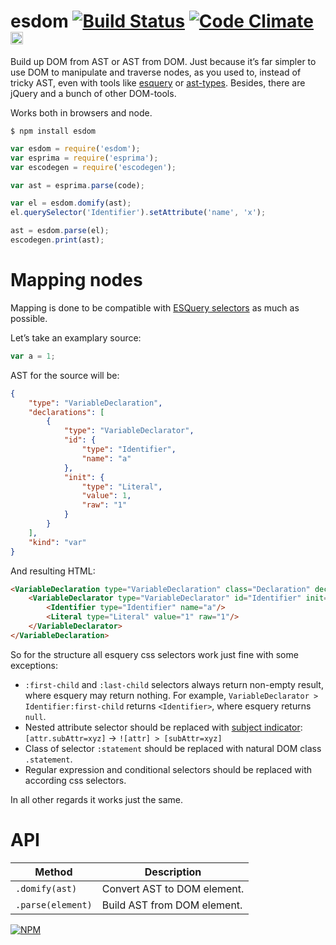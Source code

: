 # esdom [![Build Status](https://travis-ci.org/dfcreative/esdom.svg?branch=master)](https://travis-ci.org/dfcreative/esdom) [![Code Climate](https://codeclimate.com/github/dfcreative/esdom/badges/gpa.svg)](https://codeclimate.com/github/dfcreative/esdom) <a href="UNLICENSE"><img src="http://upload.wikimedia.org/wikipedia/commons/6/62/PD-icon.svg" width="20"/></a>

Build up DOM from AST or AST from DOM. Just because it’s far simpler to use DOM to manipulate and traverse nodes, as you used to, instead of tricky AST, even with tools like [esquery](https://github.com/estools/esquery) or [ast-types](https://github.com/benjamin/ast-types). Besides, there are jQuery and a bunch of other DOM-tools.

Works both in browsers and node.


`$ npm install esdom`


```js
var esdom = require('esdom');
var esprima = require('esprima');
var escodegen = require('escodegen');

var ast = esprima.parse(code);

var el = esdom.domify(ast);
el.querySelector('Identifier').setAttribute('name', 'x');

ast = esdom.parse(el);
escodegen.print(ast);
```


# Mapping nodes

Mapping is done to be compatible with [ESQuery selectors](https://github.com/estools/esquery) as much as possible.

Let’s take an examplary source:

```js
var a = 1;
```

AST for the source will be:

```json
{
	"type": "VariableDeclaration",
	"declarations": [
		{
			"type": "VariableDeclarator",
			"id": {
				"type": "Identifier",
				"name": "a"
			},
			"init": {
				"type": "Literal",
				"value": 1,
				"raw": "1"
			}
		}
	],
	"kind": "var"
}
```

And resulting HTML:

```html
<VariableDeclaration type="VariableDeclaration" class="Declaration" declarations="VariableDeclarator" >
	<VariableDeclarator type="VariableDeclarator" id="Identifier" init="Literal">
		<Identifier type="Identifier" name="a"/>
		<Literal type="Literal" value="1" raw="1"/>
	</VariableDeclarator>
</VariableDeclaration>
```

So for the structure all esquery css selectors work just fine with some exceptions:

* `:first-child` and `:last-child` selectors always return non-empty result, where esquery may return nothing. For example, `VariableDeclarator > Identifier:first-child` returns `<Identifier>`, where esquery returns `null`.
* Nested attribute selector should be replaced with [subject indicator](): `[attr.subAttr=xyz]` → `![attr] > [subAttr=xyz]`
* Class of selector `:statement` should be replaced with natural DOM class `.statement`.
* Regular expression and conditional selectors should be replaced with according css selectors.

In all other regards it works just the same.


# API

| Method | Description |
|---|---|
| `.domify(ast)` | Convert AST to DOM element. |
| `.parse(element)` | Build AST from DOM element. |


[![NPM](https://nodei.co/npm/esdom.png?downloads=true&downloadRank=true&stars=true)](https://nodei.co/npm/esdom/)